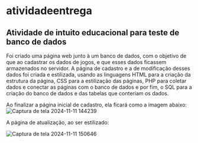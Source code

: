 # atividadeentrega
 
## Atividade de intuito educacional para teste de banco de dados

Foi criado uma página web junto à um banco de dados, com o objetivo de que ao cadastrar os dados de jogos, e que esses dados ficassem armazenados no servidor. A página de cadastro e a de modificação desses dados foi criada e estilizada, usando as linguagens HTML para a criação da estrutura da página, CSS para a estilização das páginas, PHP para coletar dados e conectar as páginas com o banco de dados e por fim, o SQL para a criação do banco de dados e das tabelas que conteriam os dados. 


Ao finalizar a página inicial de cadastro, ela ficará como a imagem abaixo:
![Captura de tela 2024-11-11 144239](https://github.com/user-attachments/assets/7bba8605-d229-458c-a95c-a690c2c1781b)


A página de atualização, ao ser estilizado:

![Captura de tela 2024-11-11 150646](https://github.com/user-attachments/assets/9263d30b-4fdd-4166-acee-f679d447eec7)

